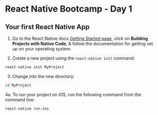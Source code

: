 # React Native Bootcamp - Day 1

## Your first React Native App

1. Go to the React Native docs [Getting Started page](https://facebook.github.io/react-native/docs/getting-started.html), click on __Building Projects with Native Code__, & follow the documentation for getting set up on your operating system.

2. Create a new project using the `react-native init` command:

```bash
react-native init MyProject
```

3. Change into the new directory:

```bash
cd MyProject
```

4a. To run your project on iOS, run the following command from the command line:

```bash
react-native run-ios
```